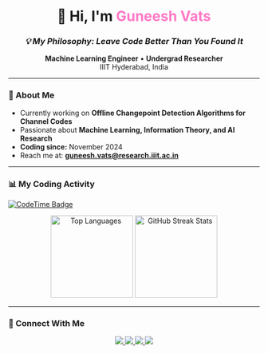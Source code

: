 <!-- Banner / Title -->
<h1 align="center">👋 Hi, I'm <span style="color:#ff79c6;">Guneesh Vats</span></h1>
<h3 align="center"><em>💡 My Philosophy: Leave Code Better Than You Found It</em></h3>

<p align="center">
  <strong>Machine Learning Engineer</strong> • <strong>Undergrad Researcher</strong>  
  <br/>
  IIIT Hyderabad, India
</p>

---

### 🚀 About Me
- Currently working on **Offline Changepoint Detection Algorithms for Channel Codes**
- Passionate about **Machine Learning, Information Theory, and AI Research**
- **Coding since:** November 2024  
- Reach me at: **guneesh.vats@research.iiit.ac.in**

---

### 📊 My Coding Activity
[![CodeTime Badge](https://shields.jannchie.com/endpoint?style=flat-square&color=222&url=https%3A%2F%2Fapi.codetime.dev%2Fv3%2Fusers%2Fshield%3Fuid%3D26896)](https://codetime.dev)

<div align="center">
  <img src="https://github-readme-stats.vercel.app/api/top-langs/?username=guneeshvats&layout=compact&theme=radical" alt="Top Languages" height="165" />
  <img src="https://github-readme-streak-stats.herokuapp.com/?user=guneeshvats&theme=radical" alt="GitHub Streak Stats" height="165" />
</div>

---

### 🤝 Connect With Me
<p align="center">
  <a href="https://www.linkedin.com/in/guneeshvats/" target="_blank">
    <img src="https://img.shields.io/badge/LinkedIn-0A66C2?style=for-the-badge&logo=linkedin&logoColor=white"/>
  </a>
  <a href="https://github.com/guneeshvats" target="_blank">
    <img src="https://img.shields.io/badge/GitHub-181717?style=for-the-badge&logo=github&logoColor=white"/>
  </a>
  <a href="https://auth.geeksforgeeks.org/user/guneeshvats/profile" target="_blank">
    <img src="https://img.shields.io/badge/GeeksforGeeks-2F8D46?style=for-the-badge&logo=geeksforgeeks&logoColor=white"/>
  </a>
  <a href="https://leetcode.com/guneeshv/" target="_blank">
    <img src="https://img.shields.io/badge/LeetCode-F89F1B?style=for-the-badge&logo=leetcode&logoColor=white"/>
  </a>
</p>
